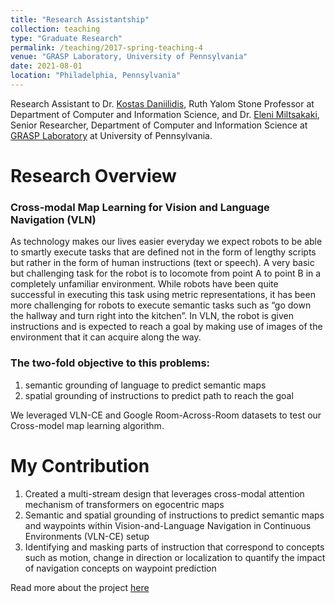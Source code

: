 ```yaml
---
title: "Research Assistantship"
collection: teaching
type: "Graduate Research"
permalink: /teaching/2017-spring-teaching-4
venue: "GRASP Laboratory, University of Pennsylvania"
date: 2021-08-01
location: "Philadelphia, Pennsylvania"
---
```


Research Assistant to Dr. [Kostas Daniilidis](https://www.cis.upenn.edu/~kostas/), Ruth Yalom Stone Professor at Department of Computer and Information Science, and Dr. [Eleni Miltsakaki](https://www.miltsakaki.com/), Senior Researcher, Department of Computer and Information Science at [GRASP Laboratory](https://www.grasp.upenn.edu/) at University of Pennsylvania.

Research Overview
======

### Cross-modal Map Learning for Vision and Language Navigation (VLN)

As technology makes our lives easier everyday we expect robots to be able to smartly execute tasks that are defined not in the form of lengthy scripts but rather in the form of human instructions (text or speech).
A very basic but challenging task for the robot is to locomote from point A to point B in a completely unfamiliar environment.
While robots have been quite successful in executing this task using metric representations, it has been more challenging for robots to execute semantic tasks such as “go down the hallway and turn right into the kitchen”.
In VLN, the robot is given instructions and is expected to reach a goal by making use of images of the environment that it can acquire along the way.

### The two-fold objective to this problems: 
1.  semantic grounding of language to predict semantic maps
2.  spatial grounding of instructions to predict path to reach the goal

We leveraged VLN-CE and Google Room-Across-Room datasets to test our Cross-model map learning algorithm. 

My Contribution
======
1.  Created a multi-stream design that leverages cross-modal attention mechanism of transformers on egocentric maps
2.  Semantic and spatial grounding of instructions to predict semantic maps and waypoints within Vision-and-Language Navigation in Continuous Environments (VLN-CE) setup
3.  Identifying and masking parts of instruction that correspond to concepts such as motion, change in direction or localization to quantify the impact of navigation concepts on waypoint prediction

Read more about the project [here](https://ggeorgak11.github.io/CM2-project/)
